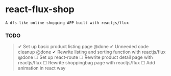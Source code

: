 # react-flux-shop
```
A dfs-like online shopping APP built with reactjs/flux
```
### TODO
 > ✔ Set up basic product listing page @done 
 > ✔ Unneeded code cleanup @done 
 > ✔ Rewrite listing and sorting function with reactjs/flux @done 
 > ☐ Set up react-route
 > ☐ Rewrite product detail page with reactjs/flux
 > ☐ Rewrite shoppingbag page with reactjs/flux
 > ☐ Add animation in react way